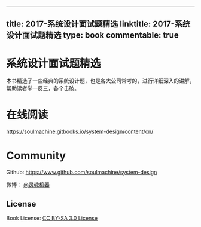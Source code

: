 
---
title: 2017-系统设计面试题精选
linktitle: 2017-系统设计面试题精选
type: book
commentable: true
---

# 系统设计面试题精选

本书精选了一些经典的系统设计题，也是各大公司常考的，进行详细深入的讲解，帮助读者举一反三，各个击破。


# 在线阅读

<https://soulmachine.gitbooks.io/system-design/content/cn/>


# Community

Github: <https://www.github.com/soulmachine/system-design>

微博： [@灵魂机器](http://weibo.com/soulmachine)


## License
Book License: [CC BY-SA 3.0 License](http://creativecommons.org/licenses/by-sa/3.0/)

    